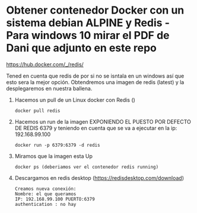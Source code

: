 # Obtener contenedor Docker con un sistema debian ALPINE y Redis - Para windows 10 mirar el PDF de Dani que adjunto en este repo



https://hub.docker.com/_/redis/

Tened en cuenta que redis de por si no se isntala en un windows así que esto sera la mejor opción. Obtendremos una imagen de redis (latest) y la desplegaremos en nuestra ballena.

1. Hacemos un pull de un Linux docker con Redis ()
	```
	docker pull redis
	```

2. Hacemos un run de la imagen EXPONIENDO EL PUESTO POR DEFECTO DE REDIS 6379 y teniendo en cuenta que se va a ejecutar en la ip: 192.168.99.100
	```
	docker run -p 6379:6379 -d redis
	```

3. Miramos que la imagen esta Up
	```
	docker ps (deberiamos ver el contenedor redis running)
	```

4. Descargamos en redis desktop (https://redisdesktop.com/download)
	```
    Creamos nueva conexión:
    Nombre: el que queramos
    IP: 192.168.99.100 PUERTO:6379
    authentication : no hay
	```

